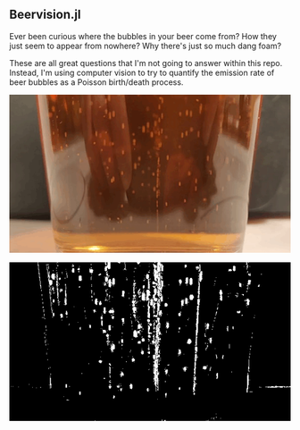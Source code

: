 ## Beervision.jl
Ever been curious where the bubbles in your beer come from? How they just seem to appear from nowhere? Why there's just so much dang foam?  

 These are all great questions that I'm not going to answer within this repo. Instead, I'm using computer vision to try to quantify the emission rate of beer bubbles as a Poisson birth/death process. 

![alt text](https://github.com/rmcsqrd/beer-vision/raw/master/data/output/bubbles1.mp4.gif "Bubbles")


![alt text](https://github.com/rmcsqrd/beer-vision/raw/master/data/output/bubbles1.mp4vanity.gif "Spooky Bubbles")
